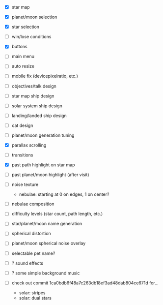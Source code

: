 - [x] star map
- [x] planet/moon selection
- [x] star selection
- [ ] win/lose conditions
- [x] buttons
- [ ] main menu
- [ ] auto resize
- [ ] mobile fix (devicepixelratio, etc.)
- [ ] objectives/talk design
- [ ] star map ship design
- [ ] solar system ship design
- [ ] landing/landed ship design
- [ ] cat design
- [ ] planet/moon generation tuning
- [x] parallax scrolling
- [ ] transitions
- [x] past path highlight on star map
- [ ] past planet/moon highlight (after visit)
- [ ] noise texture
  - nebulae: starting at 0 on edges, 1 on center?
- [ ] nebulae composition
- [ ] difficulty levels (star count, path length, etc.)
- [ ] star/planet/moon name generation
- [ ] spherical distortion
- [ ] planet/moon spherical noise overlay
- [ ] selectable pet name?

- [ ] ? sound effects
- [ ] ? some simple background music

- [ ] check out commit 1ca0bdb6f48a7c263db18ef3ad48dab804ce671d for...
  - solar: stripes
  - solar: dual stars
